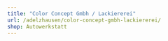 ```yaml
---
title: "Color Concept Gmbh / Lackiererei"
url: /adelzhausen/color-concept-gmbh-lackiererei/
shop: Autowerkstatt
---
```

